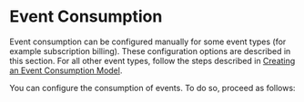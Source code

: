 <!-- loioa2c4285fba414b74b56573be88971f55 -->

# Event Consumption

Event consumption can be configured manually for some event types \(for example subscription billing\). These configuration options are described in this section. For all other event types, follow the steps described in [Creating an Event Consumption Model](https://help.sap.com/docs/SAP_S4HANA_CLOUD/25cf71e63940453397a32dc2b7676947/ea3dbc187ccd4c16aa9d0a11af1efd47.html).



You can configure the consumption of events. To do so, proceed as follows:


